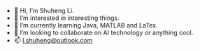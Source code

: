 - 👋 Hi, I’m Shuheng Li.
- 👀 I’m interested in interesting things.
- 🌱 I’m currently learning Java, MATLAB and LaTex.
- 💞️ I’m looking to collaborate on AI technology or anything cool.
- 📫 l.shuheng@outlook.com

<!---
Lordlish/Lordlish is a ✨ special ✨ repository because its `README.md` (this file) appears on your GitHub profile.
You can click the Preview link to take a look at your changes.
--->
